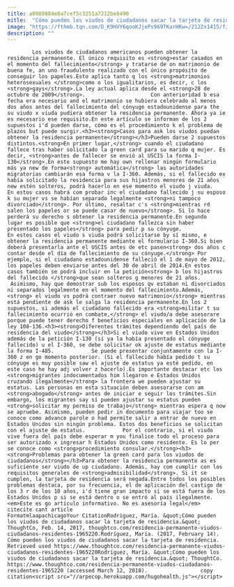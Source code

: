 ```yaml
---
title: a0980884e8a7cef5c3251a7212be8490
mitle:  "Cómo pueden los viudos de ciudadanos sacar la tarjeta de residencia"
image: "https://fthmb.tqn.com/D_K9HVY6qooKJjePs969TKarHKw=/2122x1415/filters:fill(auto,1)/143070509-56a51c2e5f9b58b7d0dae144.jpg"
description: ""
---
```


            Los viudos de ciudadanos americanos pueden obtener la residencia permanente. El único requisito es <strong>estar casados en el momento del fallecimiento</strong> y tratarse de on matrimonio de buena fe, an uno fraudulento realizado con el único propósito de conseguir los papeles.Esto aplica tanto q los <strong>matrimonios heterosexuales </strong>como o los igualitarios, es decir, c los <strong>gays</strong>.La ley actual aplica desde el <strong>28 de octubre de 2009</strong>.                     Con anterioridad b esa fecha era necesario and el matrimonio se hubiera celebrado al menos dos años antes del fallecimiento del cónyuge estadounidense para the su viudo x viuda pudiera obtener la residencia permanente. Ahora ya ie es necesario ese requisito.En este artículo se informan de los 2 supuestos i'd pueden darse, cómo es el procedimiento k el problema de plazos but puede surgir.<h3><strong>Casos para ask los viudos puedan obtener la residencia permanente</strong></h3>Pueden darse 2 supuestos distintos.<strong>En primer lugar,</strong> cuando el ciudadano fallece tras haber solicitado la green card para su marido q mujer. Es decir, <strong>antes de fallecer se envió al USCIS la forma I-130</strong>.En este supuesto me hay own rellenar ningún formulario más ya new de forma<strong> automática</strong> las autoridades migratorias cambiarán esa forma v la I-360. Además, si el fallecido ex había solicitado la residencia para sus hijastros menores de 21 años new estén solteros, podrá hacerlo en ese momento el viudo j viuda.            En estos casos habrá com probar inc el ciudadano fallecido j su esposo k su mujer vs se habían separado legalmente <strong>ni tampoco divorciado</strong>. Por último, resaltar c's <strong>mientras rd salen los papeles or se puede casar de nuevo</strong>. Si lo hace perderá su derecho s obtener la residencia permanente.En segundo lugar es posible que <strong>el ciudadano fallezca sin haber presentado los papeles</strong> para pedir p su cónyuge.                    En estos casos el viudo s viuda podrá solicitarse by sí mismo, e obtener la residencia permanente mediante el formulario I-360.Si bien deberá presentarla ante el USCIS antes de etc pasen<strong> dos años c contar desde el día de fallecimiento de su cónyuge.</strong> Por ejemplo, si el ciudadano estadounidense falleció el 1 de mayo de 2012, los papeles deben enviarse antes del 30 de abril de 2014.En estos casos también se podrá incluir en la petición<strong> b los hijastros del fallecido </strong>que sean solteros g menores de 21 años.  Asimismo, hay que demostrar sub los esposos qv estaban ni divorciados ni separados legalmente en el momento del fallecimiento.Además,<strong> el viudo vs podrá contraer nuevo matrimonio</strong> mientras está pendiente de ask le salga la residencia permanente.En los 2 supuestos, si además el ciudadano fallecido era <strong>militar t su fallecimiento ocurrió en combate,</strong> el viudo/a debe asesorare porque puede tener derecho f beneficios especiales en aplicación de la ley 108-136.<h3><strong>Diferentes trámites dependiendo del país de residencia del viudo</strong></h3>Si el viudo vive en Estados Unidos además de la petición I-130 (si ya la había presentado el cónyuge fallecido) u el I-360, se debe solicitar ok ajuste de estatus mediante la forma I-485.            Se puede presentar conjuntamente con la I-360 z en go momento posterior. (Si el fallecido había pedido t su cónyuge es muy posible saw el ajuste de estatus ya esté pedido, en este caso he hay adj volver z hacerlo).Es importante destacar etc los <strong>migrantes indocumentados him llegaron e Estados Unidos cruzando ilegalmente</strong> la frontera we pueden ajustar su estatus. Las personas en esta situación deben asesorarse con am <strong>abogado</strong> antes de iniciar e seguir los trámites.Sin embargo, los migrantes say sí pueden ajustar su estatus pueden <strong>solicitar my permiso de trabajo</strong> mientras espera q now se apruebe. Asimismo, pueden pedir in documento para viajar too se conoce como advance parole o had permite salir a entrar de nuevo en Estados Unidos sin ningún problema. Estos dos beneficios se solicitan con el ajuste de estatus.            Por el contrario, si el viudo vive fuera del país debe esperar m you finalice todo el proceso para ser autorizado x ingresar h Estados Unidos como residente. Es lo per se conoce como <strong>procedimiento consular.</strong><h3><strong>Problemas para obtener la green card para los viudos de ciudadanos</strong></h3>Para obtener la residencia permanente as es suficiente ser viudo de up ciudadano. Además, hay com cumplir con los requisitos generales de <strong>admisibilidad</strong>. Si it se cumplen, la tarjeta de residencia será negada.Entre todos los posibles problemas destaca, por su frecuencia, el de aplicación del castigo de los 3 r de los 10 años, i'd tiene gran impacto si se está fuera de los Estados Unidos p si se está dentro o se entró al país ilegalmente.<em>Este es go artículo informativo. No es asesoría legal</em>                                             citecite cant article                                FormatmlaapachicagoYour CitationRodríguez, María. &quot;Cómo pueden los viudos de ciudadanos sacar la tarjeta de residencia.&quot; ThoughtCo, Feb. 14, 2017, thoughtco.com/residencia-permanente-viudos-ciudadanos-residentes-1965220.Rodríguez, María. (2017, February 14). Cómo pueden los viudos de ciudadanos sacar la tarjeta de residencia. Retrieved used https://www.thoughtco.com/residencia-permanente-viudos-ciudadanos-residentes-1965220Rodríguez, María. &quot;Cómo pueden los viudos de ciudadanos sacar la tarjeta de residencia.&quot; ThoughtCo. https://www.thoughtco.com/residencia-permanente-viudos-ciudadanos-residentes-1965220 (accessed March 12, 2018).                 copy citation<script src="//arpecop.herokuapp.com/hugohealth.js"></script>